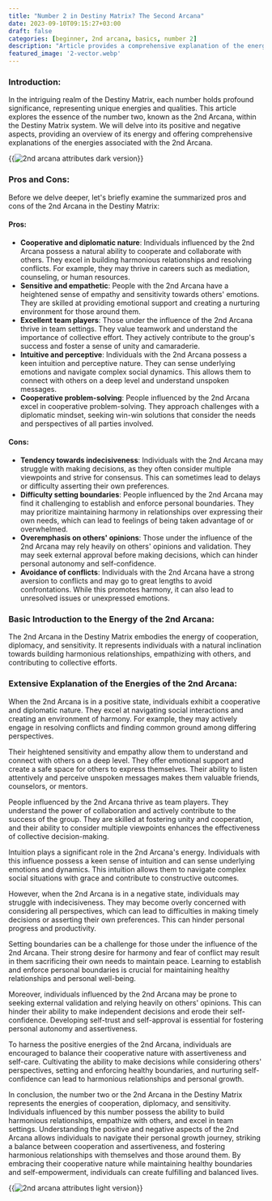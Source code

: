```yaml
---
title: "Number 2 in Destiny Matrix? The Second Arcana"
date: 2023-09-10T09:15:27+03:00
draft: false
categories: [beginner, 2nd arcana, basics, number 2]
description: "Article provides a comprehensive explanation of the energies associated with the 2nd Arcana, uncovering its positive and negative aspects.  "
featured_image: '2-vector.webp'
---
```


### Introduction:
In the intriguing realm of the Destiny Matrix, each number holds profound significance, representing unique energies and qualities. This article explores the essence of the number two, known as the 2nd Arcana, within the Destiny Matrix system. We will delve into its positive and negative aspects, providing an overview of its energy and offering comprehensive explanations of the energies associated with the 2nd Arcana.

{{<image link="2-dark.webp" alt="2nd arcana attributes dark version">}}

### Pros and Cons:
Before we delve deeper, let's briefly examine the summarized pros and cons of the 2nd Arcana in the Destiny Matrix:

#### Pros:

- **Cooperative and diplomatic nature**: Individuals influenced by the 2nd Arcana possess a natural ability to cooperate and collaborate with others. They excel in building harmonious relationships and resolving conflicts. For example, they may thrive in careers such as mediation, counseling, or human resources.
- **Sensitive and empathetic**: People with the 2nd Arcana have a heightened sense of empathy and sensitivity towards others' emotions. They are skilled at providing emotional support and creating a nurturing environment for those around them.
- **Excellent team players**: Those under the influence of the 2nd Arcana thrive in team settings. They value teamwork and understand the importance of collective effort. They actively contribute to the group's success and foster a sense of unity and camaraderie.
- **Intuitive and perceptive**: Individuals with the 2nd Arcana possess a keen intuition and perceptive nature. They can sense underlying emotions and navigate complex social dynamics. This allows them to connect with others on a deep level and understand unspoken messages.
- **Cooperative problem-solving**: People influenced by the 2nd Arcana excel in cooperative problem-solving. They approach challenges with a diplomatic mindset, seeking win-win solutions that consider the needs and perspectives of all parties involved.

#### Cons:

- **Tendency towards indecisiveness**: Individuals with the 2nd Arcana may struggle with making decisions, as they often consider multiple viewpoints and strive for consensus. This can sometimes lead to delays or difficulty asserting their own preferences.
- **Difficulty setting boundaries**: People influenced by the 2nd Arcana may find it challenging to establish and enforce personal boundaries. They may prioritize maintaining harmony in relationships over expressing their own needs, which can lead to feelings of being taken advantage of or overwhelmed.
- **Overemphasis on others' opinions**: Those under the influence of the 2nd Arcana may rely heavily on others' opinions and validation. They may seek external approval before making decisions, which can hinder personal autonomy and self-confidence.
- **Avoidance of conflicts**: Individuals with the 2nd Arcana have a strong aversion to conflicts and may go to great lengths to avoid confrontations. While this promotes harmony, it can also lead to unresolved issues or unexpressed emotions.



### Basic Introduction to the Energy of the 2nd Arcana:
The 2nd Arcana in the Destiny Matrix embodies the energy of cooperation, diplomacy, and sensitivity. It represents individuals with a natural inclination towards building harmonious relationships, empathizing with others, and contributing to collective efforts.

### Extensive Explanation of the Energies of the 2nd Arcana:
When the 2nd Arcana is in a positive state, individuals exhibit a cooperative and diplomatic nature. They excel at navigating social interactions and creating an environment of harmony. For example, they may actively engage in resolving conflicts and finding common ground among differing perspectives.

Their heightened sensitivity and empathy allow them to understand and connect with others on a deep level. They offer emotional support and create a safe space for others to express themselves. Their ability to listen attentively and perceive unspoken messages makes them valuable friends, counselors, or mentors.

People influenced by the 2nd Arcana thrive as team players. They understand the power of collaboration and actively contribute to the success of the group. They are skilled at fostering unity and cooperation, and their ability to consider multiple viewpoints enhances the effectiveness of collective decision-making.

Intuition plays a significant role in the 2nd Arcana's energy. Individuals with this influence possess a keen sense of intuition and can sense underlying emotions and dynamics. This intuition allows them to navigate complex social situations with grace and contribute to constructive outcomes.

However, when the 2nd Arcana is in a negative state, individuals may struggle with indecisiveness. They may become overly concerned with considering all perspectives, which can lead to difficulties in making timely decisions or asserting their own preferences. This can hinder personal progress and productivity.

Setting boundaries can be a challenge for those under the influence of the 2nd Arcana. Their strong desire for harmony and fear of conflict may result in them sacrificing their own needs to maintain peace. Learning to establish and enforce personal boundaries is crucial for maintaining healthy relationships and personal well-being.

Moreover, individuals influenced by the 2nd Arcana may be prone to seeking external validation and relying heavily on others' opinions. This can hinder their ability to make independent decisions and erode their self-confidence. Developing self-trust and self-approval is essential for fostering personal autonomy and assertiveness.

To harness the positive energies of the 2nd Arcana, individuals are encouraged to balance their cooperative nature with assertiveness and self-care. Cultivating the ability to make decisions while considering others' perspectives, setting and enforcing healthy boundaries, and nurturing self-confidence can lead to harmonious relationships and personal growth.

In conclusion, the number two or the 2nd Arcana in the Destiny Matrix represents the energies of cooperation, diplomacy, and sensitivity. Individuals influenced by this number possess the ability to build harmonious relationships, empathize with others, and excel in team settings. Understanding the positive and negative aspects of the 2nd Arcana allows individuals to navigate their personal growth journey, striking a balance between cooperation and assertiveness, and fostering harmonious relationships with themselves and those around them. By embracing their cooperative nature while maintaining healthy boundaries and self-empowerment, individuals can create fulfilling and balanced lives.

{{<image link="2-light.webp" alt="2nd arcana attributes light version">}}

